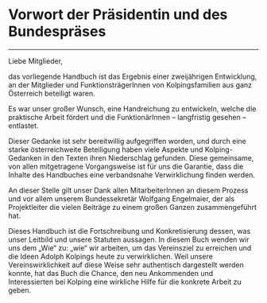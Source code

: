# Vorwort der Präsidentin und des Bundespräses

---

Liebe Mitglieder,

das vorliegende Handbuch ist das Ergebnis einer zweijährigen Entwicklung, an der Mitglieder und FunktionsträgerInnen von
Kolpingsfamilien aus ganz Österreich beteiligt waren.

Es war unser großer Wunsch, eine Handreichung zu entwickeln, welche die praktische Arbeit fördert und die
FunktionärInnen – langfristig gesehen – entlastet.

Dieser Gedanke ist sehr bereitwillig aufgegriffen worden, und durch eine starke österreichweite Beteiligung haben viele
Aspekte und Kolping-Gedanken in den Texten ihren Niederschlag gefunden. Diese gemeinsame, von allen mitgetragene
Vorgangsweise ist für uns die Garantie, dass die Inhalte des Handbuches eine verbandsnahe Verwirklichung finden werden.

An dieser Stelle gilt unser Dank allen MitarbeiterInnen an diesem Prozess und vor allem unserem Bundessekretär Wolfgang
Engelmaier, der als Projektleiter die vielen Beiträge zu einem großen Ganzen zusammengeführt hat.

Dieses Handbuch ist die Fortschreibung und Konkretisierung dessen, was unser Leitbild und unsere Statuten aussagen. In
diesem Buch wenden wir uns dem „Wie“ zu: „wie“ wir arbeiten, um das Vereinsziel zu erreichen und die Ideen Adolph
Kolpings heute zu verwirklichen. Weil unsere Vereinswirklichkeit auf diese Weise sehr authentisch dargestellt werden
konnte, hat das Buch die Chance, den neu Ankommenden und Interessierten bei Kolping eine wirkliche Hilfe für die
konkrete Arbeit zu geben.
